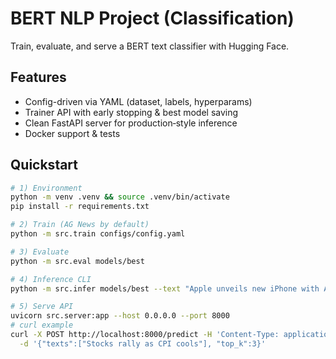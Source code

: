 # BERT NLP Project (Classification)

Train, evaluate, and serve a BERT text classifier with Hugging Face.

## Features
- Config-driven via YAML (dataset, labels, hyperparams)
- Trainer API with early stopping & best model saving
- Clean FastAPI server for production‑style inference
- Docker support & tests

## Quickstart
```bash
# 1) Environment
python -m venv .venv && source .venv/bin/activate
pip install -r requirements.txt

# 2) Train (AG News by default)
python -m src.train configs/config.yaml

# 3) Evaluate
python -m src.eval models/best

# 4) Inference CLI
python -m src.infer models/best --text "Apple unveils new iPhone with AI features"

# 5) Serve API
uvicorn src.server:app --host 0.0.0.0 --port 8000
# curl example
curl -X POST http://localhost:8000/predict -H 'Content-Type: application/json' \
  -d '{"texts":["Stocks rally as CPI cools"], "top_k":3}'
